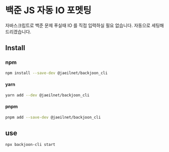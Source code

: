 # 백준 JS 자동 IO 포멧팅

자바스크립트로 백준 문제 푸실때 IO 를 직접 입력하실 필요 없습니다.
자동으로 세팅해드리겠습니다.

## Install

### npm

```sh
npm install --save-dev @jaeilnet/backjoon_cli
```

#### yarn

```sh
yarn add --dev @jaeilnet/backjoon_cli
```

#### pnpm

```sh
pnpm add --save-dev @jaeilnet/backjoon_cli
```

## use

```sh
npx backjoon-cli start
```
